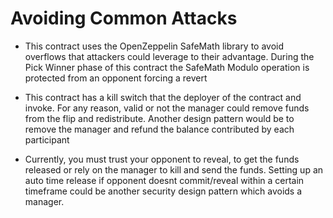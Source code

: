 # Avoiding Common Attacks

- This contract uses the OpenZeppelin SafeMath library to avoid overflows that attackers could leverage to their advantage. During the Pick Winner phase of this contract the SafeMath Modulo operation is protected from an opponent forcing a revert

- This contract has a kill switch that the deployer of the contract and invoke. For any reason, valid or not the manager could remove funds from the flip and redistribute. Another design pattern would be to remove the manager and refund the balance contributed by each participant

- Currently, you must trust your opponent to reveal, to get the funds released or rely on the manager to kill and send the funds. Setting up an auto time release if opponent doesnt commit/reveal within a certain timeframe could be another security design pattern which avoids a manager.
